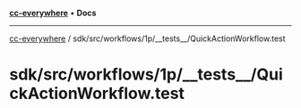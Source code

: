 [**cc-everywhere**](../../../../../index.md) • **Docs**

***

[cc-everywhere](../../../../../index.md) / sdk/src/workflows/1p/\_\_tests\_\_/QuickActionWorkflow.test

# sdk/src/workflows/1p/\_\_tests\_\_/QuickActionWorkflow.test
